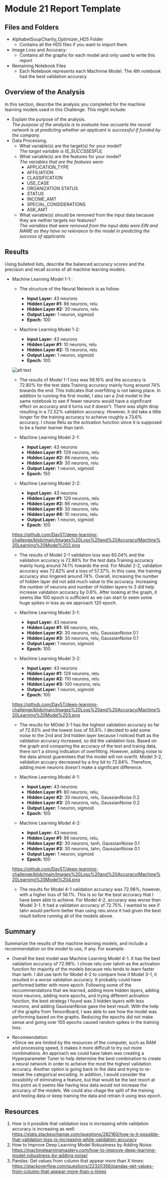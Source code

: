 # Module 21 Report Template

## Files and Folders
* AlphabetSoupCharity_Optimizer_HD5 Folder
  * Contains all the HD5 files if you want to import them 
* Image Loss and Accuracy:
  * Contains all the graphs for each model and only used to write this report
* Remaining Notebook Files
  * Each Notebook represents each Machinne Model. The 4th notebook had the best validation accuracy 

  
## Overview of the Analysis

In this section, describe the analysis you completed for the machine learning models used in this Challenge. This might include: 

* Explain the purpose of the analysis.<br/>
*The purpose of the analysis is to evaluate how accuarte the neural network is at predicting whether an applicant is successful if funded by the company.*
* Data Processing.<br/>
  * What variable(s) are the target(s) for your model?<br/>
  *The target variable is IS_SUCCSSESFUL*<br/>
  * What variable(s) are the features for your model?<br/>
  *The variables that are the features were:*
    * APPLICATION_TYPE
    * AFFILIATION
    * CLASSIFICATION
    * USE_CASE
    * ORGANIZATION STATUS
    * STATUS
    * INCOME_AMT
    * SPECIAL_CONSIDERATIONS	
    * ASK_AMT
  * What variable(s) should be removed from the input data because they are neither targets nor features?<br/>
  *The variables that were removed from the input data were EIN and NAME as they have no relevance to the model in predicting the success of applicants*


## Results

Using bulleted lists, describe the balanced accuracy scores and the precision and recall scores of all machine learning models.

* Machine Learning Model 1-1 :
  * The structure of the Neural Network is as follow: 
    * **Input Layer:** 43 neurons 
    * **Hidden Layer #1:** 86 neurons, relu
    * **Hidden Layer #2:** 30 neurons, relu
    * **Output Layer:** 1 neuron, sigmoid 
    * **Epoch:** 100
 
  * Machine Learning Model 1-2:
    * **Input Layer:** 43 neurons 
    * **Hidden Layer #1:** 10 neurons, relu
    * **Hidden Layer #2:** 15 neurons, relu
    * **Output Layer:** 1 neuron, sigmoid 
    * **Epoch:** 100
      
   ![alt text](https://github.com/Dav5T/deep-learning-challenge/blob/main/Images%20Loss%20and%20Accuracy/Machine%20Learning%20Model%201.png)
   
  * The results of Model 1-1 loss was 56.16% and the accuracy is 72.80% for the test data.Training accuracy mainly hung around 74% towards the end. This indicates that overfitting is not taking place. In addition to running the first model, I also ran a 2nd model in the same notebook to see if fewer neurons would have a significant effect on accuracy and it turns out it doesn't. There was slight drop resulting in a 72.52% validation accuracy. However, it did take a little longer for the training accuracy to acheive roughly a 73.6% accuracy. I chose Relu as the activation function since it is supposed to be a faster learner than tanh. 

  * Machine Learning Model 2-1:
    * **Input Layer:** 43 neurons 
    * **Hidden Layer #1:** 129 neurons, relu
    * **Hidden Layer #2:** 86 neurons, relu
    * **Hidden Layer #3:** 30 neurons, relu
    * **Output Layer:** 1 neuron, sigmoid 
    * **Epoch:** 150

  * Machine Learning Model 2-2:
    * **Input Layer:** 43 neurons 
    * **Hidden Layer #1:** 129 neurons, relu
    * **Hidden Layer #2:** 86 neurons, relu
    * **Hidden Layer #3:** 30 neurons, relu
    * **Hidden Layer #4:** 10 neurons, relu
    * **Output Layer:** 1 neuron, sigmoid 
    * **Epoch:** 100

   https://github.com/Dav5T/deep-learning-challenge/blob/main/Images%20Loss%20and%20Accuracy/Machine%20Learning%20Model%202.png

  * The results of Model 2-1 validation loss was 60.04% and the validation accuracy is 72.86% for the test data.Training accuracy mainly hung around 74.1% towards the end. For Model 2-2, validation accuracy was 72.82% and a loss of 57.37%. In this case, the training accuracy also lingered around 74%. Overall, increasing the number of hidden layer did not add much value to the accuracy. Increasing the number of neurons and number of hidden layers to 3 did help increase validation accuracy by 0.6%. After looking at the graph, it seems like 100 epoch is sufficient as we can start to seem some huge spikes in loss as we approach 120 epoch. 


  * Machine Learning Model 3-1:
    * **Input Layer:** 43 neurons 
    * **Hidden Layer #1:** 86 neurons, relu, 
    * **Hidden Layer #2:** 30 neurons, relu, GaussianNoise 0.1
    * **Hidden Layer #3:** 30 neurons, relu, GaussianNoise 0.1
    * **Output Layer:** 1 neuron, sigmoid 
    * **Epoch:** 100

  * Machine Learning Model 3-2:
    * **Input Layer:** 43 neurons 
    * **Hidden Layer #1:** 129 neurons, relu
    * **Hidden Layer #2:** 110 neurons, relu
    * **Hidden Layer #3:** 100 neurons, relu
    * **Output Layer:** 1 neuron, sigmoid 
    * **Epoch:** 100

   https://github.com/Dav5T/deep-learning-challenge/blob/main/Images%20Loss%20and%20Accuracy/Machine%20Learning%20Model%203.png

  * The results for MOdel 3-1 has the highest validation accuracy so far of 72.93% and the lowest loss of 55.8%. I decided to add some noise to the 2nd and 3rd hidden layer because I noticed thatt as the validation accuracy increased, so did the validation loss. Based on the graph and comparing the accuracy of the test and trainig data, there isn't a strong indication of overfitting. However, adding noise to the data almost guarentees that the model will not overfit. Model 3-2, validation accuary decreased by a tiny bit to 72.84%. Therefore, adding more neurons doesn't make a significant difference. 


  * Machine Learning Model 4-1:
    * **Input Layer:** 43 neurons 
    * **Hidden Layer #1:** 80 neurons, relu, 
    * **Hidden Layer #2:** 30 neurons, relu, GaussianNoise 0.2
    * **Hidden Layer #3:** 20 neurons, relu, GaussianNoise 0.2
    * **Output Layer:** 1 neuron, sigmoid 
    * **Epoch:** 100

  * Machine Learning Model 4-2:
    * **Input Layer:** 43 neurons 
    * **Hidden Layer #1:** 86 neurons, relu, 
    * **Hidden Layer #2:** 30 neurons, tanh, GaussianNoise 0.1
    * **Hidden Layer #3:** 30 neurons, tahn, GaussianNoise 0.1
    * **Output Layer:** 1 neuron, sigmoid 
    * **Epoch:** 100

   https://github.com/Dav5T/deep-learning-challenge/blob/main/Images%20Loss%20and%20Accuracy/Machine%20Learning%20Model%204.png
  
  * The results for Model 4-1 validation accuracy was 72.98%, however, with a higher loss of 56.1%. This is so far the best accuracy that I have been able to achieve. For Model 4-2, accuracy was worse than Model 3-1. It had a validation accuracy of 72.75%. I wanted to see if tahn would perform better than using relu since it had given the best result before running all of the models above. 


## Summary

Summarize the results of the machine learning models, and include a recommendation on the model to use, if any. For example:<br/>
* Overall the best model was Machine Learning Model 4-1. It has the best validation accuracy of 72.98%. I chose relu over tahnh as the activation function for majority of the models because relu tends to learn faster than tanh. I did use tanh for Model 4-2 to compare how it Model 3-1, it resulted in a worse validation accuracy. It probably could have performed better with more epoch. Following some of the reccommendations that we learned, adding more hidden layers, adding more neurons, adding more epochs, and trying different activation function, the best strategy I found was 3 hidden layers with less neurons, and adding GaussianNoise gave the best result. With the help of the graphs from TensorBoard, I was able to see how the model was performing based on the graphs. Reducing the epochs did not make sense and going over 100 epochs caused random spikes in the training loss. 

* Recomeendation:<br/>
*Since we are limited by the resources of the computer, such as RAM and processing speed, it makes it more difficult to try out more combinations. An approach we could have taken was creating a Hyperparameter Tuner to help determine the best combination to create a neural network in order to acheive the most the highest validation accuracy. Another option is going back to the data and trying to re-tweak the categorical encoding. In addition, I would consider the possibility of eliminating a feature, but that would be the last resort at this point as it seems like having less data would not increase the accuracy of the models. We could also chage the split of the training and testing data or keep training the data and retrain it using less epoch. 

## Resources
1. How is it possible that validation loss is increasing while validation accuracy is increasing as well: https://stats.stackexchange.com/questions/282160/how-is-it-possible-that-validation-loss-is-increasing-while-validation-accuracy <br/>
2. How to Improve Deep Learning Model Robustness by Adding Noise: https://machinelearningmastery.com/how-to-improve-deep-learning-model-robustness-by-adding-noise/ <br/>
3. Pandas: Get values from column that appear more than X times: https://stackoverflow.com/questions/22320356/pandas-get-values-from-column-that-appear-more-than-x-times
